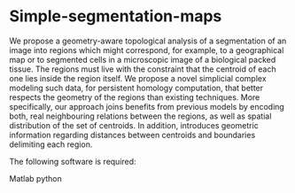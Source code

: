# Simple-segmentation-maps

We propose a geometry-aware topological analysis of a segmentation of an image into regions which might correspond, for example, to a geographical map or to segmented cells in a microscopic image of a biological packed tissue. The regions must live with the constraint that the centroid of each one lies inside the region itself.
We propose a novel simplicial complex modeling such data, for persistent homology computation, that better respects the geometry of the regions than existing techniques. More specifically, our approach joins benefits from previous models by encoding both, real neighbouring relations between the regions, as well as spatial distribution of the set of centroids. In addition, introduces geometric information regarding distances between centroids and boundaries delimiting each region.

The following software is required:

Matlab
python
